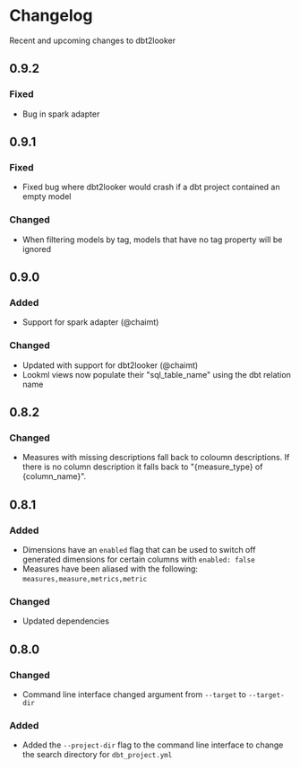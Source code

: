 # Changelog

Recent and upcoming changes to dbt2looker

## 0.9.2
### Fixed
- Bug in spark adapter

## 0.9.1
### Fixed
- Fixed bug where dbt2looker would crash if a dbt project contained an empty model

### Changed
- When filtering models by tag, models that have no tag property will be ignored

## 0.9.0
### Added
- Support for spark adapter (@chaimt)

### Changed
- Updated with support for dbt2looker (@chaimt)
- Lookml views now populate their "sql_table_name" using the dbt relation name

## 0.8.2
### Changed
- Measures with missing descriptions fall back to coloumn descriptions. If there is no column description it falls back to "{measure_type} of {column_name}".

## 0.8.1
### Added
- Dimensions have an `enabled` flag that can be used to switch off generated dimensions for certain columns with `enabled: false`
- Measures have been aliased with the following: `measures,measure,metrics,metric`

### Changed
- Updated dependencies

## 0.8.0
### Changed
- Command line interface changed argument from `--target` to `--target-dir`

### Added
- Added the `--project-dir` flag to the command line interface to change the search directory for `dbt_project.yml`

